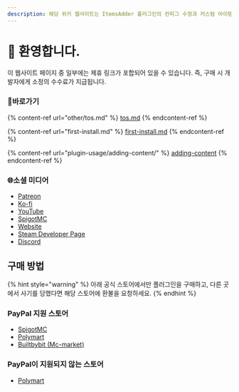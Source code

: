 ```yaml
---
description: 해당 위키 웹사이트는 ItemsAdder 플러그인의 컨피그 수정과 커스텀 아이템을 만드는 법을 다루고 있습니다.
---
```


# 👋 환영합니다.

이 웹사이트 페이지 중 일부에는 제휴 링크가 포합되어 있을 수 있습니다. 즉, 구매 시 개발자에게 소정의 수수료가 지급됩니다.

### 💠바로가기

{% content-ref url="other/tos.md" %}
[tos.md](other/tos.md)
{% endcontent-ref %}

{% content-ref url="first-install.md" %}
[first-install.md](first-install.md)
{% endcontent-ref %}

{% content-ref url="plugin-usage/adding-content/" %}
[adding-content](plugin-usage/adding-content/)
{% endcontent-ref %}

### 🌐소셜 미디어

* [Patreon](http://patreon.com/lonedev)
* [Ko-fi](http://a.devs.beer/kofi)
* [YouTube](http://youtube.com/lonedev)
* [SpigotMC](https://www.spigotmc.org/members/lonedev.88296/#resources)
* [Website](https://www.matteodev.it/)
* [Steam Developer Page](https://store.steampowered.com/developer/LoneDev/)
* [Discord](https://discord.gg/4dfnpUK)

## 구매 방법

{% hint style="warning" %}
아래 공식 스토어에서만 플러그인을 구매하고, 다른 곳에서 사기를 당했다면 해당 스토어에 환불을 요청하세요.
{% endhint %}

### PayPal 지원 스토어

* [SpigotMC](https://www.spigotmc.org/resources/%E2%9C%A8itemsadder%E2%AD%90emotes-mobs-items-armors-hud-gui-emojis-blocks-wings-hats-liquids.73355/)
* [Polymart](https://polymart.org/resource/itemsadder-custom-items-etc.1851)
* [Builtbybit (Mc-market)](https://builtbybit.com/resources/itemsadder-emotes-mobs-items-armors-hud-gui-emojis-blocks-wings-hats-liquids.10839/)

### PayPal이 지원되지 않는 스토어

* [Polymart](https://polymart.org/resource/itemsadder-custom-items-etc.1851)
